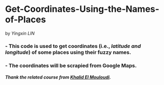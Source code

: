 # Get-Coordinates-Using-the-Names-of-Places
by *Yingxin LIN*
### - This code is used to get coordinates (i.e., *latitude and longitude*) of some places using their fuzzy names. 
### - The coordinates will be scrapied from Google Maps.

#### *Thank the related course from [Khalid El Mouloudi](https://towardsdatascience.com/using-python-and-selenium-to-get-coordinates-from-street-addresses-62706b6ac250).*
